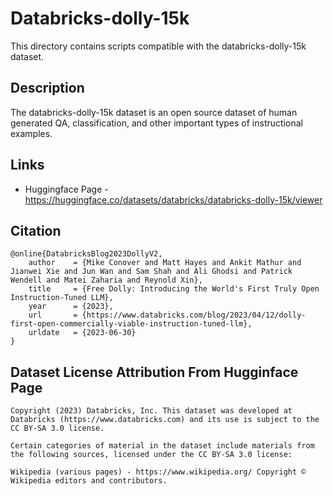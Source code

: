 # Databricks-dolly-15k

This directory contains scripts compatible with the databricks-dolly-15k
dataset.

## Description

The databricks-dolly-15k dataset is an open source dataset of human generated
QA, classification, and other important types of instructional examples.

## Links

- Huggingface Page - https://huggingface.co/datasets/databricks/databricks-dolly-15k/viewer

## Citation

```
@online{DatabricksBlog2023DollyV2,
    author    = {Mike Conover and Matt Hayes and Ankit Mathur and Jianwei Xie and Jun Wan and Sam Shah and Ali Ghodsi and Patrick Wendell and Matei Zaharia and Reynold Xin},
    title     = {Free Dolly: Introducing the World's First Truly Open Instruction-Tuned LLM},
    year      = {2023},
    url       = {https://www.databricks.com/blog/2023/04/12/dolly-first-open-commercially-viable-instruction-tuned-llm},
    urldate   = {2023-06-30}
}
```

## Dataset License Attribution From Hugginface Page

```
Copyright (2023) Databricks, Inc. This dataset was developed at Databricks (https://www.databricks.com) and its use is subject to the CC BY-SA 3.0 license.

Certain categories of material in the dataset include materials from the following sources, licensed under the CC BY-SA 3.0 license:

Wikipedia (various pages) - https://www.wikipedia.org/ Copyright © Wikipedia editors and contributors.
```
